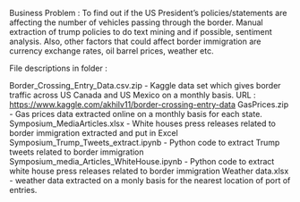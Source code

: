 
Business Problem : To find out if the US President’s policies/statements are affecting the number of vehicles passing through the border. Manual extraction of trump policies to do text mining and if possible, sentiment analysis. Also, other factors that could affect border immigration are currency exchange rates, oil barrel prices, weather etc. 

File descriptions in folder :

Border_Crossing_Entry_Data.csv.zip - Kaggle data set which gives border traffic across US Canada and US Mexico on a monthly basis. URL : https://www.kaggle.com/akhilv11/border-crossing-entry-data
GasPrices.zip - Gas prices data extracted online on a monthly basis for each state.
Symposium_MediaArticles.xlsx - White houses press releases related to border immigration extracted and put in Excel
Symposium_Trump_Tweets_extract.ipynb - Python code to extract Trump tweets related to border immigration
Symposium_media_Articles_WhiteHouse.ipynb - Python code to extract white house press releases related to border immigration 
Weather data.xlsx - weather data extracted on a monly basis for the nearest location of port of entries.
